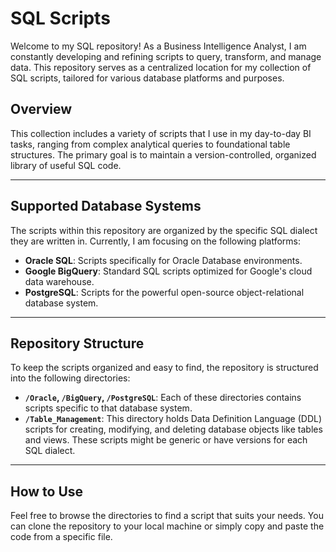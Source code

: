 # SQL Scripts

Welcome to my SQL repository! As a Business Intelligence Analyst, I am constantly developing and refining scripts to query, transform, and manage data. This repository serves as a centralized location for my collection of SQL scripts, tailored for various database platforms and purposes.

## Overview

This collection includes a variety of scripts that I use in my day-to-day BI tasks, ranging from complex analytical queries to foundational table structures. The primary goal is to maintain a version-controlled, organized library of useful SQL code.

---

## Supported Database Systems

The scripts within this repository are organized by the specific SQL dialect they are written in. Currently, I am focusing on the following platforms:

* **Oracle SQL**: Scripts specifically for Oracle Database environments.
* **Google BigQuery**: Standard SQL scripts optimized for Google's cloud data warehouse.
* **PostgreSQL**: Scripts for the powerful open-source object-relational database system.

---

## Repository Structure

To keep the scripts organized and easy to find, the repository is structured into the following directories:

* **`/Oracle`, `/BigQuery`, `/PostgreSQL`**: Each of these directories contains scripts specific to that database system.
* **`/Table_Management`**: This directory holds Data Definition Language (DDL) scripts for creating, modifying, and deleting database objects like tables and views. These scripts might be generic or have versions for each SQL dialect.

---

## How to Use

Feel free to browse the directories to find a script that suits your needs. You can clone the repository to your local machine or simply copy and paste the code from a specific file.
